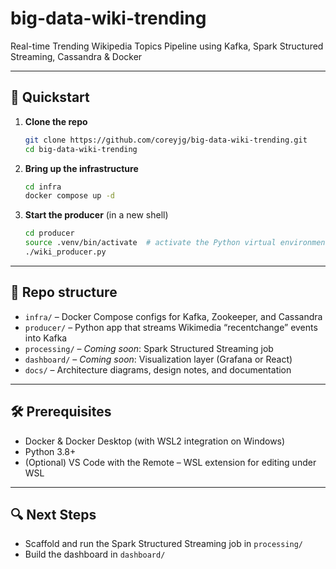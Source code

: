 # big-data-wiki-trending

Real-time Trending Wikipedia Topics Pipeline using Kafka, Spark Structured Streaming, Cassandra & Docker

---

## 🚀 Quickstart

1. **Clone the repo**  
   ```bash
   git clone https://github.com/coreyjg/big-data-wiki-trending.git
   cd big-data-wiki-trending
   ```

2. **Bring up the infrastructure**  
   ```bash
   cd infra
   docker compose up -d
   ```

3. **Start the producer** (in a new shell)  
   ```bash
   cd producer
   source .venv/bin/activate  # activate the Python virtual environment
   ./wiki_producer.py
   ```

---

## 📂 Repo structure

- `infra/` – Docker Compose configs for Kafka, Zookeeper, and Cassandra  
- `producer/` – Python app that streams Wikimedia “recentchange” events into Kafka  
- `processing/` – *Coming soon*: Spark Structured Streaming job  
- `dashboard/` – *Coming soon*: Visualization layer (Grafana or React)  
- `docs/` – Architecture diagrams, design notes, and documentation

---

## 🛠️ Prerequisites

- Docker & Docker Desktop (with WSL2 integration on Windows)  
- Python 3.8+  
- (Optional) VS Code with the Remote – WSL extension for editing under WSL

---

## 🔍 Next Steps

- Scaffold and run the Spark Structured Streaming job in `processing/`  
- Build the dashboard in `dashboard/`

